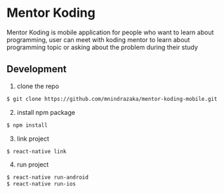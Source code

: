 # Mentor Koding

Mentor Koding is mobile application for people who want to learn about programming, user can meet with koding mentor to learn about programming topic or asking about the problem during their study

## Development

1. clone the repo

```bash
$ git clone https://github.com/mnindrazaka/mentor-koding-mobile.git
```

2. install npm package

```bash
$ npm install
```

3. link project

```bash
$ react-native link
```

4. run project

```bash
$ react-native run-android
$ react-native run-ios
```

